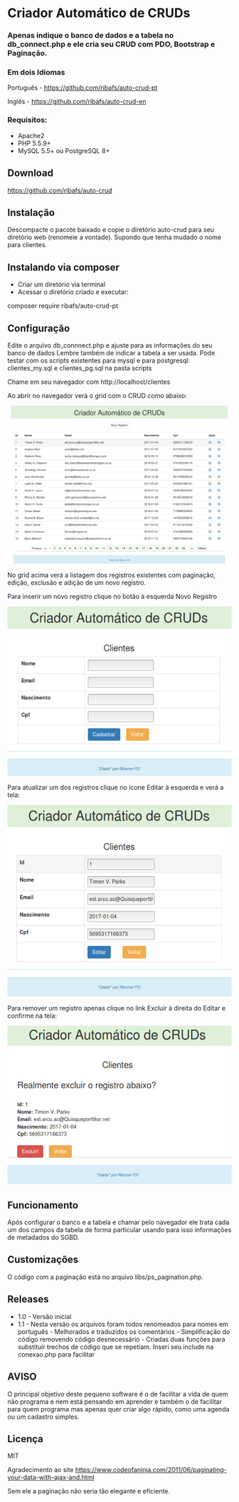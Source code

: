 # Criador Automático de CRUDs

### Apenas indique o banco de dados e a tabela no db_connect.php e ele cria seu CRUD com PDO, Bootstrap e Paginação.

### Em dois Idiomas
Português - https://github.com/ribafs/auto-crud-pt

Inglês - https://github.com/ribafs/auto-crud-en

### Requisitos:
- Apache2
- PHP 5.5.9+
- MySQL 5.5+ ou PostgreSQL 8+

## Download
https://github.com/ribafs/auto-crud

## Instalação
Descompacte o pacote baixado e copie o diretório auto-crud para seu diretório web (renomeie a vontade).
Supondo que tenha mudado o nome para clientes.

## Instalando via composer
- Criar um diretório via terminal
- Acessar o diretório criado e executar:

composer require ribafs/auto-crud-pt

## Configuração

Edite o arquivo db_connnect.php e ajuste para as informações do seu banco de dados
Lembre também de indicar a tabela a ser usada.
Pode testar com os scripts existentes para mysql e para postgresql: clientes_my.sql e clientes_pg.sql na pasta scripts

Chame em seu navegador com
http://localhost/clientes

Ao abrir no navegador verá o grid com o CRUD como abaixo:

<img src="imagens/grid.png">

No grid acima verá a listagem dos registros existentes com paginação, edição, exclusão e adição de um novo registro.

Para inserir um novo registro clique no botão à esquerda Novo Registro

<img src="imagens/insert.png">

Para atualizar um dos registros clique no ícone Editar à esquerda e verá a tela:

<img src="imagens/update.png">

Para remover um registro apenas clique no link Excluir à direita do Editar e confirme na tela:

<img src="imagens/delete.png">

## Funcionamento

Após configurar o banco e a tabela e chamar pelo navegador ele trata cada um dos campos da tabela de forma particular usando para isso informações de metadados do SGBD.

## Customizações

O código com a paginação está no arquivo libs/ps_pagination.php.

## Releases

- 1.0 - Versão inicial
- 1.1 - Nesta versão os arquivos foram todos renomeados para nomes em português
      - Melhorados e traduzidos os comentários
      - Simplificação do código removendo código desnecessário
      - Criadas duas funções para substituir trechos de código que se repetiam. Inseri seu include na conexao.php para facilitar

## AVISO
O principal objetivo deste pequeno software é o de facilitar a vida de quem não programa e nem está pensando em aprender e também o de facilitar para quem programa mas apenas quer criar algo rápido, como uma agenda ou um cadastro simples.

## Licença

MIT

Agradecimento ao site
https://www.codeofaninja.com/2011/06/paginating-your-data-with-ajax-and.html

Sem ele a paginação não seria tão elegante e eficiente.
